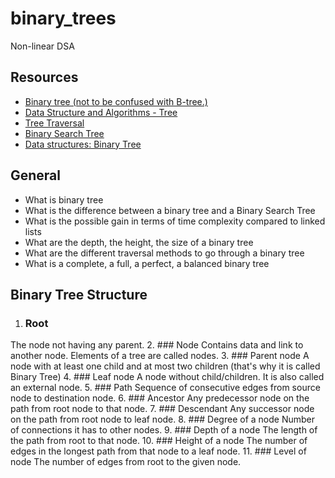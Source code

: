 # binary_trees
Non-linear DSA

## Resources
- [Binary tree (not to be confused with B-tree.)](https://alx-intranet.hbtn.io/rltoken/1F2x42-8vUbOmU4L1C1KMg)
- [Data Structure and Algorithms - Tree](https://alx-intranet.hbtn.io/rltoken/QmcTMCkQyrgMjrqoWxYdhw)
- [Tree Traversal](https://alx-intranet.hbtn.io/rltoken/nMxoYQdZR_guroan8JeqBQ)
- [Binary Search Tree](https://alx-intranet.hbtn.io/rltoken/qO5dBlMnYJzbaWG3xVpcnQ)
- [Data structures: Binary Tree](https://alx-intranet.hbtn.io/rltoken/BeyJ2gjlE7_djwRiDyeHig)

## General
* What is binary tree
* What is the difference between a binary tree and a Binary Search Tree
* What is the possible gain in terms of time complexity compared to linked lists
* What are the depth, the height, the size of a binary tree
* What are the different traversal methods to go through a binary tree
* What is a complete, a full, a perfect, a balanced binary tree

## Binary Tree Structure
1. ### Root
The node not having any parent.
2. ### Node
Contains data and link to another node. Elements of a tree are called nodes.
3. ### Parent node
A node with at least one child and at most two children (that's why it is called Binary Tree)
4. ### Leaf node
A node without child/children. It is also called an external node.
5. ### Path
Sequence of consecutive edges from source node to destination node.
6. ### Ancestor
Any predecessor node on the path from root node to that node.
7. ### Descendant
Any successor node on the path from root node to leaf node.
8. ### Degree of a node
Number of connections it has to other nodes.
9. ### Depth of a node
The length of the path from root to that node.
10. ### Height of a node 
The number of edges in the longest path from that node to a leaf node.
11. ### Level of node
The number of edges from root to the given node.
